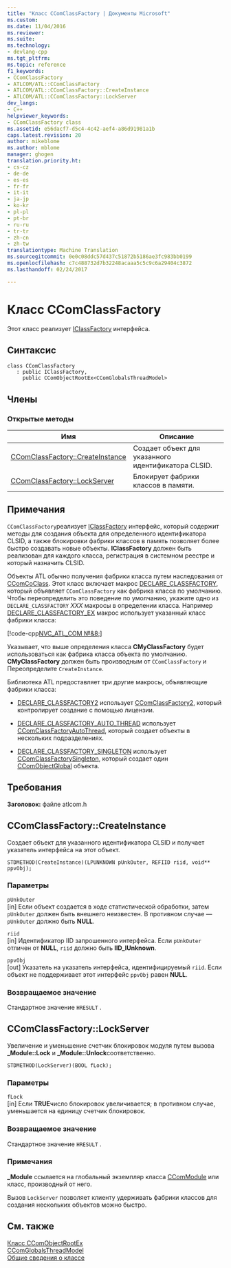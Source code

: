 ```yaml
---
title: "Класс CComClassFactory | Документы Microsoft"
ms.custom: 
ms.date: 11/04/2016
ms.reviewer: 
ms.suite: 
ms.technology:
- devlang-cpp
ms.tgt_pltfrm: 
ms.topic: reference
f1_keywords:
- CComClassFactory
- ATLCOM/ATL::CComClassFactory
- ATLCOM/ATL::CComClassFactory::CreateInstance
- ATLCOM/ATL::CComClassFactory::LockServer
dev_langs:
- C++
helpviewer_keywords:
- CComClassFactory class
ms.assetid: e56dacf7-d5c4-4c42-aef4-a86d91981a1b
caps.latest.revision: 20
author: mikeblome
ms.author: mblome
manager: ghogen
translation.priority.ht:
- cs-cz
- de-de
- es-es
- fr-fr
- it-it
- ja-jp
- ko-kr
- pl-pl
- pt-br
- ru-ru
- tr-tr
- zh-cn
- zh-tw
translationtype: Machine Translation
ms.sourcegitcommit: 0e0c08ddc57d437c51872b5186ae3fc983bb0199
ms.openlocfilehash: c7c488732d7b32248acaaa5c5c9c6a29404c3872
ms.lasthandoff: 02/24/2017

---
```

# <a name="ccomclassfactory-class"></a>Класс CComClassFactory
Этот класс реализует [IClassFactory](http://msdn.microsoft.com/library/windows/desktop/ms694364) интерфейса.  
  
## <a name="syntax"></a>Синтаксис  
  
```
class CComClassFactory 
   : public IClassFactory,  
     public CComObjectRootEx<CComGlobalsThreadModel>
```  
  
## <a name="members"></a>Члены  
  
### <a name="public-methods"></a>Открытые методы  
  
|Имя|Описание|  
|----------|-----------------|  
|[CComClassFactory::CreateInstance](#createinstance)|Создает объект для указанного идентификатора CLSID.|  
|[CComClassFactory::LockServer](#lockserver)|Блокирует фабрики классов в памяти.|  
  
## <a name="remarks"></a>Примечания  
 `CComClassFactory`реализует [IClassFactory](http://msdn.microsoft.com/library/windows/desktop/ms694364) интерфейс, который содержит методы для создания объекта для определенного идентификатора CLSID, а также блокировки фабрики классов в память позволяет более быстро создавать новые объекты. **IClassFactory** должен быть реализован для каждого класса, регистрация в системном реестре и который назначить CLSID.  
  
 Объекты ATL обычно получения фабрики класса путем наследования от [CComCoClass](../../atl/reference/ccomcoclass-class.md). Этот класс включает макрос [DECLARE_CLASSFACTORY](http://msdn.microsoft.com/library/51a6b925-07c0-4d3a-9174-0b8c808975e4), который объявляет `CComClassFactory` как фабрика класса по умолчанию. Чтобы переопределить это поведение по умолчанию, укажите одно из `DECLARE_CLASSFACTORY` *XXX* макросы в определении класса. Например [DECLARE_CLASSFACTORY_EX](http://msdn.microsoft.com/library/4181ef00-0f30-4e19-b0ee-e7648062e926) макрос использует указанный класс фабрики класса:  
  
 [!code-cpp[NVC_ATL_COM №&8;](../../atl/codesnippet/cpp/ccomclassfactory-class_1.h)]  
  
 Указывает, что выше определения класса **CMyClassFactory** будет использоваться как фабрика класса объекта по умолчанию. **CMyClassFactory** должен быть производным от `CComClassFactory` и Переопределите `CreateInstance`.  
  
 Библиотека ATL предоставляет три другие макросы, объявляющие фабрики класса:  
  
- [DECLARE_CLASSFACTORY2](http://msdn.microsoft.com/library/38a6c969-7297-4bb1-9ba6-1fe2d355b285) использует [CComClassFactory2](../../atl/reference/ccomclassfactory2-class.md), который контролирует создание с помощью лицензии.  
  
- [DECLARE_CLASSFACTORY_AUTO_THREAD](http://msdn.microsoft.com/library/19d7105e-03e8-4412-9f5e-5384c8a5e18f) использует [CComClassFactoryAutoThread](../../atl/reference/ccomclassfactoryautothread-class.md), который создает объекты в нескольких подразделениях.  
  
- [DECLARE_CLASSFACTORY_SINGLETON](http://msdn.microsoft.com/library/0e4a3964-c03d-463e-884c-fe3b416db478) использует [CComClassFactorySingleton](../../atl/reference/ccomclassfactorysingleton-class.md), который создает один [CComObjectGlobal](../../atl/reference/ccomobjectglobal-class.md) объекта.  
  
## <a name="requirements"></a>Требования  
 **Заголовок:** файле atlcom.h  
  
##  <a name="createinstance"></a>CComClassFactory::CreateInstance  
 Создает объект для указанного идентификатора CLSID и получает указатель интерфейса на этот объект.  
  
```
STDMETHOD(CreateInstance)(LPUNKNOWN pUnkOuter, REFIID riid, void** ppvObj);
```  
  
### <a name="parameters"></a>Параметры  
 `pUnkOuter`  
 [in] Если объект создается в ходе статистической обработки, затем `pUnkOuter` должен быть внешнего неизвестен. В противном случае — `pUnkOuter` должно быть **NULL**.  
  
 `riid`  
 [in] Идентификатор IID запрошенного интерфейса. Если `pUnkOuter` отличен от **NULL**, `riid` должно быть **IID_IUnknown**.  
  
 `ppvObj`  
 [out] Указатель на указатель интерфейса, идентифицируемый `riid`. Если объект не поддерживает этот интерфейс `ppvObj` равен **NULL**.  
  
### <a name="return-value"></a>Возвращаемое значение  
 Стандартное значение `HRESULT` .  
  
##  <a name="lockserver"></a>CComClassFactory::LockServer  
 Увеличение и уменьшение счетчик блокировок модуля путем вызова **_Module::Lock** и **_Module::Unlock**соответственно.  
  
```
STDMETHOD(LockServer)(BOOL fLock);
```  
  
### <a name="parameters"></a>Параметры  
 `fLock`  
 [in] Если **TRUE**число блокировок увеличивается; в противном случае, уменьшается на единицу счетчик блокировок.  
  
### <a name="return-value"></a>Возвращаемое значение  
 Стандартное значение `HRESULT` .  
  
### <a name="remarks"></a>Примечания  
 **_Module** ссылается на глобальный экземпляр класса [CComModule](../../atl/reference/ccommodule-class.md) или класс, производный от него.  
  
 Вызов `LockServer` позволяет клиенту удерживать фабрики классов для создания нескольких объектов можно быстро.  
  
## <a name="see-also"></a>См. также  
 [Класс CComObjectRootEx](../../atl/reference/ccomobjectrootex-class.md)   
 [CComGlobalsThreadModel](atl-typedefs.md#ccomglobalsthreadmodel)   
 [Общие сведения о классе](../../atl/atl-class-overview.md)

